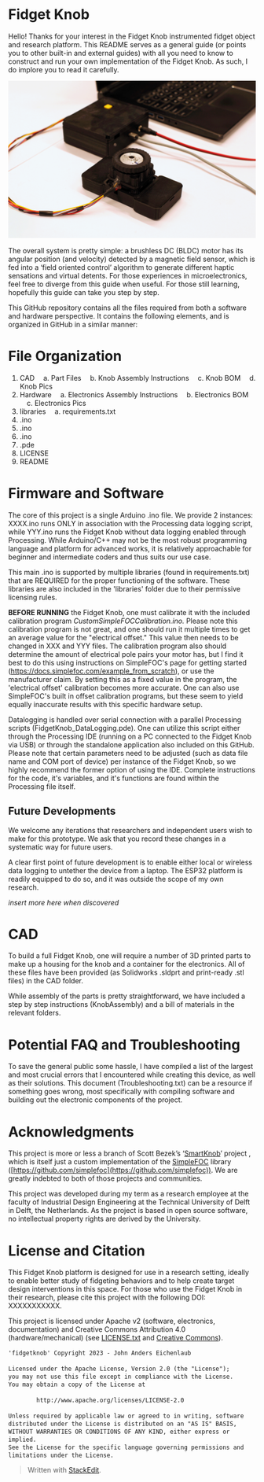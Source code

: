 ﻿# Fidget Knob

Hello! Thanks for your interest in the Fidget Knob instrumented fidget object and research platform. This README serves as a general guide (or points you to other built-in and external guides) with all you need to know to construct and run your own implementation of the Fidget Knob. As such, I do implore you to read it carefully. 

![Hero shot of the device](KnobTeaser.png)

The overall system is pretty simple: a brushless DC (BLDC) motor has its angular position (and velocity) detected by a magnetic field sensor, which is fed into a ‘field oriented control’ algorithm to generate different haptic sensations and virtual detents. For those experiences in microelectronics, feel free to diverge from this guide when useful. For those still learning, hopefully this guide can take you step by step.

This GitHub repository contains all the files required from both a software and hardware perspective. It contains the following elements, and is organized in GitHub in a similar manner: 

# File Organization
 1. CAD
&emsp;a. Part Files
&emsp;b. Knob Assembly Instructions
&emsp;c. Knob BOM 
&emsp;d. Knob Pics 
 2. Hardware
&emsp;a. Electronics Assembly Instructions
&emsp;b. Electronics BOM
&emsp;c. Electronics Pics
 3. libraries
&emsp;a. requirements.txt
 4. .ino
 5. .ino
 6. .ino
 7. .pde
 8. LICENSE
 9. README


# Firmware and Software

The core of this project is a single Arduino .ino file. We provide 2 instances: XXXX.ino runs ONLY in association with the Processing data logging script, while YYY.ino runs the Fidget Knob without data logging enabled through Processing. While Arduino/C++ may not be the most robust programming language and platform for advanced works, it is relatively approachable for beginner and intermediate coders and thus suits our use case. 

This main .ino is supported by multiple libraries (found in requirements.txt) that are REQUIRED for the proper functioning of the software. These libraries are also included in the 'libraries' folder due to their permissive licensing rules.

**BEFORE RUNNING** the Fidget Knob, one must calibrate it with the included calibration program *CustomSimpleFOCCalibration.ino.* Please note this calibration program is not great, and one should run it multiple times to get an average value for the "electrical offset." This value then needs to be changed in XXX and YYY files. The calibration program also should determine the amount of electrical pole pairs your motor has, but I find it best to do this using instructions on SimpleFOC's page for getting started (https://docs.simplefoc.com/example_from_scratch), or use the manufacturer claim. By setting this as a fixed value in the program, the 'electrical offset' calibration becomes more accurate. One can also use SimpleFOC's built in offset calibration programs, but these seem to yield equally inaccurate results with this specific hardware setup.

Datalogging is handled over serial connection with a parallel Processing scripts (FidgetKnob_DataLogging.pde). One can utilize this script either through the Processing IDE (running on a PC connected to the Fidget Knob via USB) or through the standalone application also included on this GitHub. Please note that certain parameters need to be adjusted (such as data file name and COM port of device) per instance of the Fidget Knob, so we highly recommend the former option of using the IDE. Complete instructions for the code, it's variables, and it's functions are found within the Processing file itself.

## Future Developments
We welcome any iterations that researchers and independent users wish to make for this prototype. We ask that you record these changes in a systematic way for future users.

A clear first point of future development is to enable either local or wireless data logging to untether the device from a laptop. The ESP32 platform is readily equipped to do so, and it was outside the scope of my own research.

*insert more here when discovered*

# CAD
To build a full Fidget Knob, one will require a number of 3D printed parts to make up a housing for the knob and a container for the electronics. All of these files have been provided (as Solidworks .sldprt and print-ready .stl files) in the CAD folder.

While assembly of the parts is pretty straightforward, we have included a step by step instructions (KnobAssembly) and a bill of materials in the relevant folders.

# Potential FAQ and Troubleshooting
To save the general public some hassle, I have compiled a list of the largest and most crucial errors that I encountered while creating this device, as well as their solutions. This document (Troubleshooting.txt) can be a resource if something goes wrong, most specifically with compiling software and building out the electronic components of the project. 

# Acknowledgments

This project is more or less a branch of Scott Bezek’s ‘[SmartKnob](https://github.com/scottbez1/smartknob)’ project , which is itself just a custom implementation of the [SimpleFOC](https://simplefoc.com/) library ([https://github.com/simplefoc](https://github.com/simplefoc)). We are greatly indebted to both of those projects and communities.

This project was developed during my term as a research employee at the faculty of Industrial Design Engineering at the Technical University of Delft in Delft, the Netherlands. As the project is based in open source software, no intellectual property rights are derived by the University.

# License and Citation
This Fidget Knob platform is designed for use in a research setting, ideally to enable better study of fidgeting behaviors and to help create target design interventions in this space. For those who use the Fidget Knob in their research, please cite this project with the following DOI: XXXXXXXXXXX.

This project is licensed under Apache v2 (software, electronics, documentation) and Creative Commons Attribution 4.0 (hardware/mechanical) (see [LICENSE.txt](https://github.com/jeichenlaub/fidgetknob/blob/main/LICENSE)  and  [Creative Commons](https://creativecommons.org/licenses/by/4.0/)).
```
'fidgetknob' Copyright 2023 - John Anders Eichenlaub 

Licensed under the Apache License, Version 2.0 (the "License");
you may not use this file except in compliance with the License.
You may obtain a copy of the License at

		http://www.apache.org/licenses/LICENSE-2.0
		
Unless required by applicable law or agreed to in writing, software
distributed under the License is distributed on an "AS IS" BASIS,
WITHOUT WARRANTIES OR CONDITIONS OF ANY KIND, either express or implied.
See the License for the specific language governing permissions and
limitations under the License.
```


> Written with [StackEdit](https://stackedit.io/).
